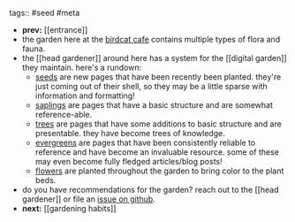 tags:: #seed #meta

- **prev:** [[entrance]]
- the garden here at the [birdcat cafe](https://birdcat.cafe) contains multiple types of flora and fauna.
- the [[head gardener]] around here has a system for the [[digital garden]] they maintain. here's a rundown:
	- [seeds](seed) are new pages that have been recently been planted. they're just coming out of their shell, so they may be a little sparse with information and formatting!
	- [saplings](sapling) are pages that have a basic structure and are somewhat reference-able.
	- [trees](tree) are pages that have some additions to basic structure and are presentable. they have become trees of knowledge.
	- [evergreens](evergreen) are pages that have been consistently reliable to reference and have become an invaluable resource. some of these may even become fully fledged articles/blog posts!
	- [flowers](flower) are planted throughout the garden to bring color to the plant beds.
- do you have recommendations for the garden? reach out to the [[head gardener]] or file an [issue on github](https://github.com/TacoWolf/garden/issues).
- **next:** [[gardening habits]]